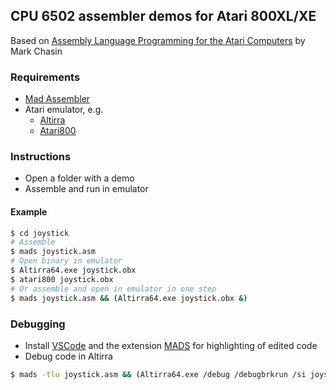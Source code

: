 ## CPU 6502 assembler demos for Atari 800XL/XE

Based on [Assembly Language Programming for the Atari Computers](https://ksquiggle.neocities.org/alp.htm) by Mark Chasin
### Requirements
* [Mad Assembler](https://github.com/tebe6502/Mad-Assembler/releases)
* Atari emulator, e.g.
    * [Altirra](https://www.virtualdub.org/altirra.html)
    * [Atari800](https://github.com/atari800/atari800/releases)

### Instructions
* Open a folder with a demo
* Assemble and run in emulator

#### Example
```bash
$ cd joystick
# Assemble
$ mads joystick.asm
# Open binary in emulator
$ Altirra64.exe joystick.obx
$ atari800 joystick.obx
# Or assemble and open in emulator in one step
$ mads joystick.asm && (Altirra64.exe joystick.obx &)
```

### Debugging
* Install [VSCode](https://code.visualstudio.com/) and the extension [MADS](https://marketplace.visualstudio.com/items?itemName=mirao.mads) for highlighting of edited code
* Debug code in Altirra
```bash
$ mads -tlu joystick.asm && (Altirra64.exe /debug /debugbrkrun /si joystick.obx &)
```
